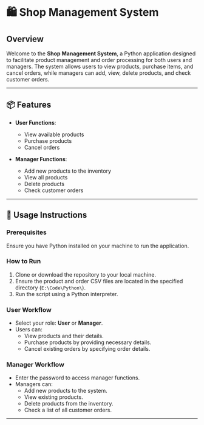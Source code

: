 # 🛍️ Shop Management System

## Overview

Welcome to the **Shop Management System**, a Python application designed to facilitate product management and order processing for both users and managers. The system allows users to view products, purchase items, and cancel orders, while managers can add, view, delete products, and check customer orders.

---

## 📦 Features

- **User Functions**:
  - View available products
  - Purchase products
  - Cancel orders

- **Manager Functions**:
  - Add new products to the inventory
  - View all products
  - Delete products
  - Check customer orders

---

## 🚀 Usage Instructions

### Prerequisites

Ensure you have Python installed on your machine to run the application.

### How to Run

1. Clone or download the repository to your local machine.
2. Ensure the product and order CSV files are located in the specified directory (`E:\Code\Python\`).
3. Run the script using a Python interpreter.

### User Workflow

- Select your role: **User** or **Manager**.
- Users can:
  - View products and their details.
  - Purchase products by providing necessary details.
  - Cancel existing orders by specifying order details.
  
### Manager Workflow

- Enter the password to access manager functions.
- Managers can:
  - Add new products to the system.
  - View existing products.
  - Delete products from the inventory.
  - Check a list of all customer orders.

---

